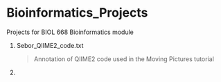 # Bioinformatics_Projects
Projects for BIOL 668 Bioinformatics module

1. Sebor_QIIME2_code.txt
   >Annotation of QIIME2 code used in the Moving Pictures tutorial
2. 
